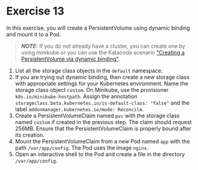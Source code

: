# Exercise 13

In this exercise, you will create a PersistentVolume using dynamic binding and mount it to a Pod.

> **_NOTE:_** If you do not already have a cluster, you can create one by using minikube or you can use the Katacoda scenario ["Creating a PersistentVolume via dynamic binding"](https://learning.oreilly.com/scenarios/cka-prep-creating/9781492099161/).

1. List all the storage class objects in the `default` namespace.
2. If you are trying out dynamic binding, then create a new storage class with appropriate settings for your Kubernetes environment. Name the storage class object `custom`. On Minikube, use the provisioner `k8s.io/minikube-hostpath`. Assign the annotation `storageclass.beta.kubernetes.io/is-default-class: "false"` and the label `addonmanager.kubernetes.io/mode: Reconcile`.
3. Create a PersistentVolumeClaim named `pvc` with the storage class named `custom` if created in the previous step. The claim should request 256MB. Ensure that the PersistentVolumeClaim is properly bound after its creation.
4. Mount the PersistentVolumeClaim from a new Pod named `app` with the path `/var/app/config`. The Pod uses the image `nginx`.
5. Open an interactive shell to the Pod and create a file in the directory `/var/app/config`.